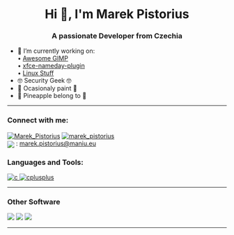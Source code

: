 <h1 align="center">Hi 👋, I'm Marek Pistorius</h1>
<h3 align="center">A passionate Developer from Czechia</h3>

- 🔭 I’m currently working on:\
  • [Awesome GIMP](https://github.com/marekpistorius/awesome-gimp) \
  • [xfce-nameday-plugin](https://github.com/linux-maniu/xfce-nameday-plugin) \
  • [Linux Stuff](https://github.com/linux-maniu) 
- 🤓 Security Geek 🤓
- 🎨 Ocasionaly paint 🎨
- 🍍 Pineapple belong to 🍕
<hr />
<h3 align="left">Connect with me:</h3>
<p align="left">
 <a href="https://twitter.com/Marek_Pistorius" target="blank"><img align="center" src="https://img.shields.io/badge/Twitter-1DA1F2?style=for-the-badge&logo=twitter&logoColor=white" alt="Marek_Pistorius" /></a>
  <a href="https://instagram.com/marek_pistorius" target="blank"><img align="center" src="https://img.shields.io/badge/Instagram-E4405F?style=for-the-badge&logo=instagram&logoColor=white" alt="marek_pistorius" /></a> <br />
  <img align="center" src="https://img.shields.io/badge/Ask%20me-anything-1abc9c.svg" /> : <a href="mailto://marek.pistorius@maniu.eu">marek.pistorius@maniu.eu</a>
</p>

<h3 align="left">Languages and Tools:</h3>
<p align="left"> <a href="https://www.cprogramming.com/" target="_blank"> <img src="https://img.shields.io/badge/C-00599C?style=for-the-badge&logo=c&logoColor=white" alt="c" /> </a> <a href="https://www.w3schools.com/cpp/" target="_blank"> <img src="https://img.shields.io/badge/C%2B%2B-00599C?style=for-the-badge&logo=c%2B%2B&logoColor=white" alt="cplusplus" /> </a> 
<hr />
<h3 align="left">Other Software</h3>
<img src="https://img.shields.io/badge/Firefox_Browser-FF7139?style=for-the-badge&logo=Firefox-Browser&logoColor=white" />
<img src="https://img.shields.io/badge/Linux-FCC624?style=for-the-badge&logo=linux&logoColor=black" />
<img src="https://img.shields.io/badge/Windows-0078D6?style=for-the-badge&logo=windows&logoColor=white" />
<hr />

<!---
 is a ✨ special ✨ repository because its `README.md` (this file) appears on your GitHub profile.
You can click the Preview link to take a look at your changes.
--->
